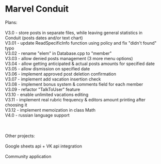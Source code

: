 # Marvel Conduit

Plans:\
\
V3.0 - store posts in separate files, while leaving general statistics in Conduit (posts dates and/or text chart)\
V3.01 - update ReadSpecificInfo function using policy and fix "didn't found" typo\
V3.02 - rename "elem" in Database.cpp to "member"\
V3.03 - allow denied posts management (3 more menu options)\
V3.04 - allow getting anticipated & actual posts amounts for specified date\
V3.05 - allow dismission on specified date\
V3.06 - implement approved post deletion confirmation\
V3.07 - implement add vacation insertion check\
V3.08 - implement bonus system & comments field for each member\
V3.09 - refactor "TalkToUser" feature\
V3.10 - enable unlimited vacations editing\
V3.11 - implement real rubric frequency & editors amount printing after choosing it\
V3.12 - implement memoization in class Math\
V4.0 - russian language support\
\
\
\
Other projects:\
\
Google sheets api + VK api integration\
\
Community application
